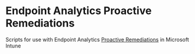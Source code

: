 # Endpoint Analytics Proactive Remediations

Scripts for use with Endpoint Analytics [Proactive Remediations](https://learn.microsoft.com/en-us/mem/analytics/proactive-remediations) in Microsoft Intune
